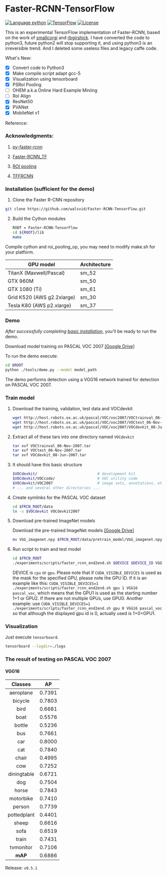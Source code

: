 # Faster-RCNN-TensorFlow
[![Language python](https://img.shields.io/badge/python-3.5%2C%203.6-blue.svg)](https://www.python.org) [![TensorFlow](https://img.shields.io/badge/tensorflow-1.3-orange.svg)](https://www.tensorflow.org) [![License](https://img.shields.io/badge/license-MIT-000000.svg)](https://opensource.org/licenses/MIT) 


This is an experimental TensorFlow implementation of Faster-RCNN, based on the work of [smallcorgi](https://github.com/smallcorgi/Faster-RCNN_TF) and [rbgirshick](https://github.com/rbgirshick/py-faster-rcnn). I have converted the code to python3, future python2 will stop supporting it, and using python3 is an irreversible trend. And I deleted some useless files and legacy caffe code.

What's New:
- [x] Convert code to Python3
- [x] Make compile script adapt gcc-5
- [x] Visualization using tensorboard
- [x] PSRoI Pooling
- [ ] OHEM a.k.a Online Hard Example Miniing
- [ ] RoI Align
- [x] ResNet50
- [x] PVANet
- [x] MobileNet v1

Reference:
### Acknowledgments: 

1. [py-faster-rcnn](https://github.com/rbgirshick/py-faster-rcnn)

2. [Faster-RCNN_TF](https://github.com/smallcorgi/Faster-RCNN_TF)

3. [ROI pooling](https://github.com/zplizzi/tensorflow-fast-rcnn)

4. [TFFRCNN](https://raw.githubusercontent.com/CharlesShang/TFFRCNN)

### Installation (sufficient for the demo)

1. Clone the Faster R-CNN repository
  ```bash
  git clone https://github.com/walsvid/Faster-RCNN-TensorFlow.git
  ```

2. Build the Cython modules
    ```bash
    ROOT = Faster-RCNN-TensorFlow
    cd ${ROOT}/lib
    make
    ```
 Compile cython and roi_pooling_op, you may need to modify make.sh for your platform.

 GPU model  | Architecture |
  | ------------- | ------------- |
  | TitanX (Maxwell/Pascal) | sm_52 |
  | GTX 960M | sm_50 |
  | GTX 1080 (Ti) | sm_61 |
  | Grid K520 (AWS g2.2xlarge) | sm_30 |
  | Tesla K80 (AWS p2.xlarge) | sm_37 |


### Demo

*After successfully completing [basic installation](#installation-sufficient-for-the-demo)*, you'll be ready to run the demo.

Download model training on PASCAL VOC 2007  [[Google Drive]](https://drive.google.com/file/d/0ByuDEGFYmWsbZ0EzeUlHcGFIVWM/view)


To run the demo execute:
```bash
cd $ROOT
python ./tools/demo.py --model model_path
```
The demo performs detection using a VGG16 network trained for detection on PASCAL VOC 2007.

### Train model
1. Download the training, validation, test data and VOCdevkit

    ```bash
    wget http://host.robots.ox.ac.uk/pascal/VOC/voc2007/VOCtrainval_06-Nov-2007.tar
    wget http://host.robots.ox.ac.uk/pascal/VOC/voc2007/VOCtest_06-Nov-2007.tar
    wget http://host.robots.ox.ac.uk/pascal/VOC/voc2007/VOCdevkit_08-Jun-2007.tar
    ```

2. Extract all of these tars into one directory named `VOCdevkit`

    ```bash
    tar xvf VOCtrainval_06-Nov-2007.tar
    tar xvf VOCtest_06-Nov-2007.tar
    tar xvf VOCdevkit_08-Jun-2007.tar
    ```

3. It should have this basic structure

    ```bash
    $VOCdevkit/                           # development kit
    $VOCdevkit/VOCcode/                   # VOC utility code
    $VOCdevkit/VOC2007                    # image sets, annotations, etc.
    # ... and several other directories ...
    ```

4. Create symlinks for the PASCAL VOC dataset

    ```bash
    cd $FRCN_ROOT/data
    ln -s $VOCdevkit VOCdevkit2007
    ```

5. Download pre-trained ImageNet models

    Download the pre-trained ImageNet models [[Google Drive]](https://drive.google.com/file/d/0ByuDEGFYmWsbNVF5eExySUtMZmM/view?usp=sharing)

    ```bash
    mv VGG_imagenet.npy $FRCN_ROOT/data/pretrain_model/VGG_imagenet.npy
    ```

6. Run script to train and test model
    ```bash
    cd $FRCN_ROOT
    ./experiments/scripts/faster_rcnn_end2end.sh $DEVICE $DEVICE_ID VGG16 pascal_voc
    ```
    DEVICE is `cpu` or `gpu`.
    Please note that if `CUDA_VISIBLE_DEVICES` is used as the mask for the specified GPU, please note the GPU ID. If it is an example like this: `CUDA_VISIBLE_DEVICES=1 ./experiments/scripts/faster_rcnn_end2end.sh gpu 1 VGG16 pascal_voc`, which means that the GPU1 is used as the starting number 1+1 or GPU2. If there are not multiple GPUs, use GPU0. Another example: use `CUDA_VISIBLE_DEVICES=1 ./experiments/scripts/faster_rcnn_end2end.sh gpu 0 VGG16 pascal_voc` so that although the displayed gpu id is 0, actually used is 1+0=GPU1.


### Visualization
Just execute `tensorboard`.
```bash
tensorboard --logdir=./logs
```

### The result of testing on PASCAL VOC 2007 

#### VGG16
| Classes     | AP     |
|:-----------:|:------:|
| aeroplane   | 0.7391 |
| bicycle     | 0.7803 |
| bird        | 0.6681 |
| boat        | 0.5576 |
| bottle      | 0.5236 |
| bus         | 0.7661 |
| car         | 0.8000 |
| cat         | 0.7840 |
| chair       | 0.4995 |
| cow         | 0.7252 |
| diningtable | 0.6721 |
| dog         | 0.7504 |
| horse       | 0.7843 |
| motorbike   | 0.7410 |
| person      | 0.7739 |
| pottedplant | 0.4401 |
| sheep       | 0.6616 |
| sofa        | 0.6519 |
| train       | 0.7431 |
| tvmonitor   | 0.7106 |
| **mAP**     | 0.6886 |


Release:
`v0.5.1`
